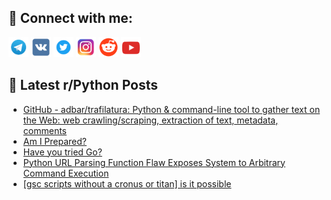 ## 🔎 Connect with me:
[<img src="https://github.com/bullbesh/bullbesh/blob/main/images/Telegram.png" width="32" height="32" />](https://t.me/bullbesh)
[<img src="https://github.com/bullbesh/bullbesh/blob/main/images/VK.png" width="32" height="32" />](https://vk.com/bullbesh)
[<img src="https://github.com/bullbesh/bullbesh/blob/main/images/Twitter.png" width="32" height="32" />](https://twitter.com/bullbesh1)
[<img src="https://github.com/bullbesh/bullbesh/blob/main/images/Instagram.png" width="32" height="32" />](https://www.instagram.com/bullbesh)
[<img src="https://github.com/bullbesh/bullbesh/blob/main/images/Reddit.png" width="32" height="32" />](https://www.reddit.com/user/bullbesh)
[<img src="https://github.com/bullbesh/bullbesh/blob/main/images/YouTube.png" width="32" height="32" />](https://www.youtube.com/channel/UCtfjRs6uzgq5mfm8S06WTcg)

## 📕 Latest r/Python Posts
<!-- BLOG-POST-LIST:START -->
- [GitHub - adbar/trafilatura: Python &amp; command-line tool to gather text on the Web: web crawling/scraping, extraction of text, metadata, comments](https://www.reddit.com/r/Python/comments/15yvd8v/github_adbartrafilatura_python_commandline_tool/)
- [Am I Prepared?](https://www.reddit.com/r/Python/comments/15yvcd0/am_i_prepared/)
- [Have you tried Go?](https://www.reddit.com/r/Python/comments/15yusow/have_you_tried_go/)
- [Python URL Parsing Function Flaw Exposes System to Arbitrary Command Execution](https://www.reddit.com/r/Python/comments/15yu7pi/python_url_parsing_function_flaw_exposes_system/)
- [[gsc scripts without a cronus or titan] is it possible](https://www.reddit.com/r/Python/comments/15yu4if/gsc_scripts_without_a_cronus_or_titan_is_it/)
<!-- BLOG-POST-LIST:END -->
